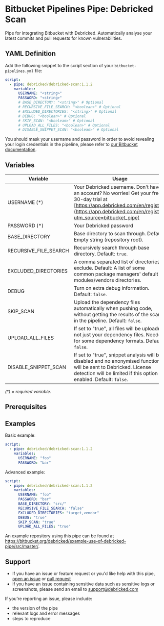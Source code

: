 # Bitbucket Pipelines Pipe: Debricked Scan

Pipe for integrating Bitbucket with Debricked. Automatically analyse your latest commits and pull requests for known vulnerabilities.

## YAML Definition

Add the following snippet to the script section of your `bitbucket-pipelines.yml` file:

```yaml
script:
  - pipe: debricked/debricked-scan:1.1.2
    variables:
      USERNAME: "<string>"
      PASSWORD: "<string>"
      # BASE_DIRECTORY: "<string>" # Optional
      # RECURSIVE_FILE_SEARCH: "<boolean>" # Optional
      # EXCLUDED_DIRECTORIES: "<string>" # Optional
      # DEBUG: "<boolean>" # Optional
      # SKIP_SCAN: "<boolean>" # Optional
      # UPLOAD_ALL_FILES: "<boolean>" # Optional
      # DISABLE_SNIPPET_SCAN: "<boolean>" # Optional
```

You should mask your username and password in order to avoid revealing your login credentials in the pipeline, please refer to [our Bitbucket documentation](https://debricked.com/documentation/1.0/integrations/ci-build-systems/bitbucket).

## Variables

| Variable              | Usage                                                       |
| --------------------- | ----------------------------------------------------------- |
| USERNAME (*)          | Your Debricked username. Don't have an account? No worries! Get your free 30-day trial at [https://app.debricked.com/en/register](https://app.debricked.com/en/register?utm_source=bitbucket_pipe) |
| PASSWORD (*)          | Your Debricked password |
| BASE_DIRECTORY        | Base directory to scan through. Default: Empty string (repository root). |
| RECURSIVE_FILE_SEARCH | Recursively search through base directory. Default: `true`. |
| EXCLUDED_DIRECTORIES  | A comma separated list of directories to exclude. Default: A list of some common package managers' default modules/vendors directories. |
| DEBUG                 | Turn on extra debug information. Default: `false`. |
| SKIP_SCAN             | Upload the dependency files automatically when pushing code, without getting the results of the scan in the pipeline. Default: `false`. |
| UPLOAD_ALL_FILES      | If set to "true", all files will be uploaded, not just your dependency files. Needed for some dependency formats. Default: `false`. |
| DISABLE_SNIPPET_SCAN  | If set to "true", snippet analysis will be disabled and no anonymised functions will be sent to Debricked. License detection will be limited if this option is enabled. Default: `false`. |

_(*) = required variable._

## Prerequisites

## Examples

Basic example:

```yaml
script:
  - pipe: debricked/debricked-scan:1.1.2
    variables:
      USERNAME: "foo"
      PASSWORD: "bar"
```

Advanced example:

```yaml
script:
  - pipe: debricked/debricked-scan:1.1.2
    variables:
      USERNAME: "foo"
      PASSWORD: "bar"
      BASE_DIRECTORY: "src/"
      RECURSIVE_FILE_SEARCH: "false"
      EXCLUDED_DIRECTORIES: "target,vendor"
      DEBUG: "true"
      SKIP_SCAN: "true"
      UPLOAD_ALL_FILES: "true"
```

An example repository using this pipe can be found at https://bitbucket.org/debricked/example-use-of-debricked-pipe/src/master/.

## Support
- If you have an issue or feature request or you'd like help with this pipe, [open an issue](https://bitbucket.org/debricked/debricked-scan/issues/new) or [pull request](https://bitbucket.org/debricked/debricked-scan/pull-requests/new)
- If you have an issue containing sensitive data such as sensitive logs or screenshots, please send an email to [support@debricked.com](mailto:support@debricked.com)

If you're reporting an issue, please include:

- the version of the pipe
- relevant logs and error messages
- steps to reproduce
